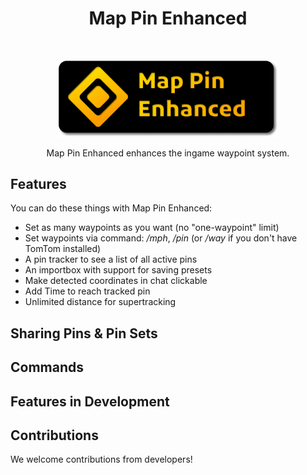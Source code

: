 <h1 align="center"> Map Pin Enhanced </h1> <br>

<p align="center">
  <img width="70%" src="banner.png" />
</p>
<p align="center">
  Map Pin Enhanced enhances the ingame waypoint system.
</p>

## Features

You can do these things with Map Pin Enhanced:

- Set as many waypoints as you want (no "one-waypoint" limit)
- Set waypoints via command: _/mph_, _/pin_ (or _/way_ if you don't have TomTom installed)
- A pin tracker to see a list of all active pins
- An importbox with support for saving presets
- Make detected coordinates in chat clickable
- Add Time to reach tracked pin
- Unlimited distance for supertracking

## Sharing Pins & Pin Sets

## Commands

## Features in Development

## Contributions

We welcome contributions from developers!
